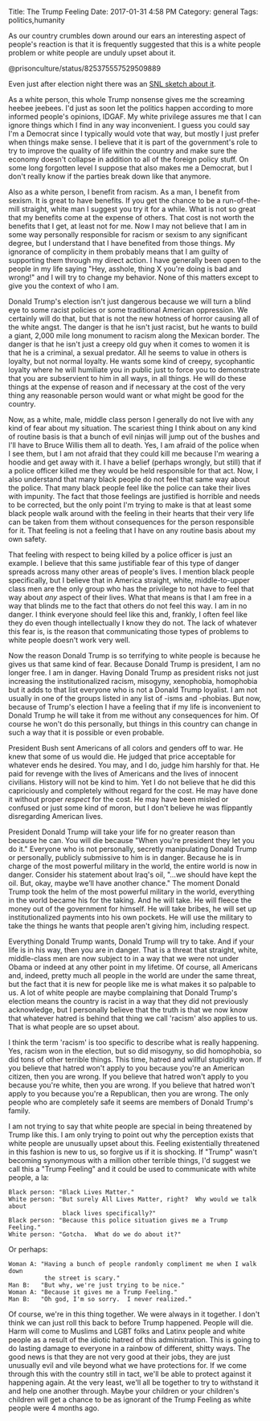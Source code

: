 Title: The Trump Feeling
Date: 2017-01-31 4:58 PM
Category: general
Tags: politics,humanity

As our country crumbles down around our ears an interesting aspect of people's
reaction is that it is frequently suggested that this is a white people
problem or white people are unduly upset about it.

@prisonculture/status/825375557529509889

Even just after election night there was an [SNL sketch about it](http://www.nbc.com/saturday-night-live/video/election-night/3424956?snl=1).

As a white person, this whole Trump nonsense gives me the screaming
heebee jeebees.  I'd just as soon let the politics happen according to more
informed people's opinions, IDGAF.  My white privilege assures me that I
can ignore things which I find in any way inconvenient.  I guess you could say
I'm a Democrat since I typically would vote that way, but mostly I just prefer
when things make sense.  I believe that it is part of the government's role to
try to improve the quality of life within the country and make sure the economy
doesn't collapse in addition to all of the foreign policy stuff.  On some long
forgotten level I suppose that also makes me a Democrat, but I don't really
know if the parties break down like that anymore.

Also as a white person, I benefit from racism.  As a man, I benefit from
sexism.  It is great to have benefits.  If you get the chance to be a
run-of-the-mill straight, white man I suggest you try it for a while.  What is
not so great that my benefits come at the expense of others.  That cost is not
worth the benefits that I get, at least not for me.  Now I may not believe that
I am in some way personally responsible for racism or sexism to any significant
degree, but I understand that I have benefited from those things.  My ignorance
of complicity in them probably means that I am guilty of supporting them
through my direct action.  I have generally been open to the people in my life
saying "Hey, asshole, thing X you're doing is bad and wrong!" and I will try to
change my behavior.  None of this matters except to give you the context of who
I am.

Donald Trump's election isn't just dangerous because we will turn a blind eye
to some racist policies or some traditional American oppression.  We certainly
will do that, but that is not the new hotness of horror causing all of the
white angst.  The danger is that he isn't just racist, but he wants to build a
giant, 2,000 mile long monument to racism along the Mexican border.  The danger
is that he isn't just a creepy old guy when it comes to women it is that he is
a criminal, a sexual predator.  All he seems to value in others is loyalty, but
not normal loyalty.  He wants some kind of creepy, sycophantic loyalty where he
will humiliate you in public just to force you to demonstrate that you are
subservient to him in all ways, in all things.  He will do these things at the
expense of reason and if necessary at the cost of the very thing any reasonable
person would want or what might be good for the country.

Now, as a white, male, middle class person I generally do not live with any
kind of fear about my situation.  The scariest thing I think about on any kind
of routine basis is that a bunch of evil ninjas will jump out of the bushes and
I'll have to Bruce Willis them all to death.  Yes, I am afraid of the police
when I see them, but I am not afraid that they could kill me because I'm
wearing a hoodie and get away with it.  I have a belief (perhaps wrongly, but
still) that if a police officer killed me they would be held responsible for
that act.  Now, I also understand that many black people do not feel that same
way about the police.  That many black people feel like the police can take
their lives with impunity.  The fact that those feelings are justified is
horrible and needs to be corrected, but the only point I'm trying to make is
that at least some black people walk around with the feeling in their hearts
that their very life can be taken from them without consequences for the person
responsible for it.  That feeling is not a feeling that I have on any routine
basis about my own safety.

That feeling with respect to being killed by a police officer is just an
example.  I believe that this same justifiable fear of this type of danger
spreads across many other areas of people's lives.  I mention black people
specifically, but I believe that in America straight, white, middle-to-upper
class men are the only group who has the privilege to not have to feel that way
about *any* aspect of their lives.  What that means is that I am free in a way
that blinds me to the fact that others do not feel this way.  I am in no
danger.  I think everyone should feel like this and, frankly, I often feel like
they do even though intellectually I know they do not.  The lack of whatever
this fear is, is the reason that communicating those types of problems to white
people doesn't work very well.

Now the reason Donald Trump is so terrifying to white people is because he
gives us that same kind of fear.  Because Donald Trump is president, I am no
longer free.  I am in danger.  Having Donald Trump as president risks not just
increasing the institutionalized racism, misogyny, xenophobia, homophobia but
it adds to that list everyone who is not a Donald Trump loyalist.  I am not
usually in one of the groups listed in any list of -isms and -phobias.  But
now, because of Trump's election I have a feeling that if my life is
inconvenient to Donald Trump he will take it from me without any consequences
for him.  Of course he won't do this personally, but things in this country can
change in such a way that it is possible or even probable.

President Bush sent Americans of all colors and genders off to war.  He knew
that some of us would die.  He judged that price acceptable for whatever ends
he desired.  You may, and I do, judge him harshly for that.  He paid for
revenge with the lives of Americans and the lives of innocent civilians.
History will not be kind to him.  Yet I do not believe that he did this
capriciously and completely without regard for the cost.  He may have done it
without proper *respect* for the cost.  He may have been misled or confused or
just some kind of moron, but I don't believe he was flippantly disregarding
American lives.

President Donald Trump will take your life for no greater reason than because
he can.  You will die because "When you're president they let you do it."
Everyone who is not personally, secretly manipulating Donald Trump or
personally, publicly submissive to him is in danger.  Because he is in charge
of the most powerful military in the world, the entire world is now in danger.
Consider his statement about Iraq's oil, "...we should have kept the oil. But,
okay, maybe we’ll have another chance."  The moment Donald Trump took the helm
of the most powerful military in the world, everything in the world became his
for the taking.  And he will take.  He will fleece the money out of the
government for himself.  He will take bribes, he will set up institutionalized
payments into his own pockets.  He will use the military to take the things he
wants that people aren't giving him, including respect.

Everything Donald Trump wants, Donald Trump will try to take.  And if your life
is in his way, then you are in danger.  That is a threat that straight, white,
middle-class men are now subject to in a way that we were not under Obama or
indeed at any other point in my lifetime.  Of course, all Americans and,
indeed, pretty much all people in the world are under the same threat, but the
fact that it is new for people like me is what makes it so palpable to us.  A
lot of white people are maybe complaining that Donald Trump's election means
the country is racist in a way that they did not previously acknowledge, but I
personally believe that the truth is that we now know that whatever hatred is
behind that thing we call 'racism' also applies to us.  That is what people are
so upset about.

I think the term 'racism' is too specific to describe what is really happening.
Yes, racism won in the election, but so did misogyny, so did homophobia, so did
tons of other terrible things.  This time, hatred and willful stupidity won.
If you believe that hatred won't apply to you because you're an American
citizen, then you are wrong.  If you believe that hatred won't apply to you
because you're white, then you are wrong.  If you believe that hatred won't
apply to you because you're a Republican, then you are wrong.  The only people
who are completely safe it seems are members of Donald Trump's family.

I am not trying to say that white people are special in being threatened by
Trump like this.  I am only trying to point out why the perception exists that
white people are unusually upset about this.  Feeling existentially threatened
in this fashion is new to us, so forgive us if it is shocking.  If "Trump"
wasn't becoming synonymous with a million other terrible things, I'd suggest we
call this a "Trump Feeling" and it could be used to communicate with white
people, a la:

    Black person: "Black Lives Matter."
    White person: "But surely All Lives Matter, right?  Why would we talk about 
                   black lives specifically?"
    Black person: "Because this police situation gives me a Trump Feeling."
    White person: "Gotcha.  What do we do about it?"

Or perhaps:
    
    Woman A: "Having a bunch of people randomly compliment me when I walk down
              the street is scary."
    Man B:   "But why, we're just trying to be nice."
    Woman A: "Because it gives me a Trump Feeling."
    Man B:   "Oh god, I'm so sorry.  I never realized."

Of course, we're in this thing together.  We were always in it together.
I don't think we can just roll this back to before Trump happened.  People will
die.  Harm will come to Muslims and LGBT folks and Latinx people and white
people as a result of the idiotic hatred of this administration.  This is going
to do lasting damage to everyone in a rainbow of different, shitty ways.  The
good news is that they are not very good at their jobs, they are just unusually
evil and vile beyond what we have protections for.  If we come through this
with the country still in tact, we'll be able to protect against it happening
again.  At the very least, we'll all be together to try to withstand it and
help one another through.  Maybe your children or your children's children will
get a chance to be as ignorant of the Trump Feeling as white people were 4
months ago.
